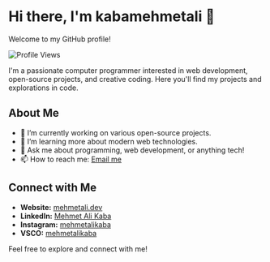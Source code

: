 # Hi there, I'm kabamehmetali 👋

Welcome to my GitHub profile!

<!-- Visitor Counter with Rounded Corners -->
![Profile Views](https://komarev.com/ghpvc/?username=kabamehmetali&style=flat)

I'm a passionate computer programmer interested in web development, open-source projects, and creative coding. Here you'll find my projects and explorations in code.

## About Me

- 🔭 I’m currently working on various open-source projects.
- 🌱 I’m learning more about modern web technologies.
- 💬 Ask me about programming, web development, or anything tech!
- 📫 How to reach me: [Email me](mailto:your-email@example.com)

## Connect with Me

- **Website:** [mehmetali.dev](https://mehmetali.dev/)
- **LinkedIn:** [Mehmet Ali Kaba](https://www.linkedin.com/in/mehmet-ali-kaba-894257141/)
- **Instagram:** [mehmetalikaba](https://www.instagram.com/mehmetalikaba/)
- **VSCO:** [mehmetalikaba](https://vsco.co/mehmetalikaba/gallery)

Feel free to explore and connect with me!
